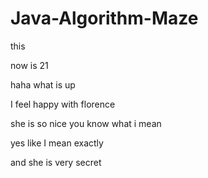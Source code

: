# Java-Algorithm-Maze

this

now is 21

haha what is up

I feel happy with florence

she is so nice you know what i mean

yes like I mean exactly

and she is very secret
